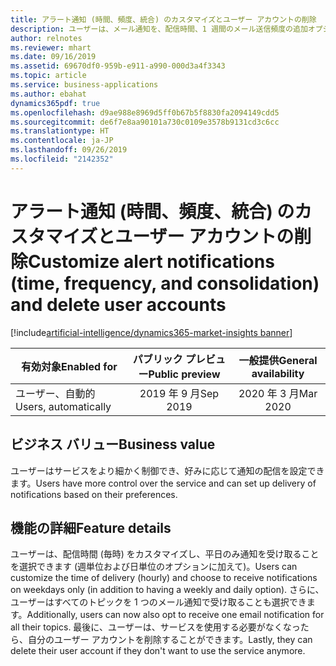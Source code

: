 ```yaml
---
title: アラート通知 (時間、頻度、統合) のカスタマイズとユーザー アカウントの削除
description: ユーザーは、メール通知を、配信時間、1 週間のメール送信頻度の追加オプション (平日のみ)、およびすべてのトピック アラートを 1 つのメール通知にまとめる機能を使用して、カスタマイズできるようになります。  また、ユーザーはユーザー アカウントを削除することもできます。
author: relnotes
ms.reviewer: mhart
ms.date: 09/16/2019
ms.assetid: 69670df0-959b-e911-a990-000d3a4f3343
ms.topic: article
ms.service: business-applications
ms.author: ebahat
dynamics365pdf: true
ms.openlocfilehash: d9ae988e8969d5ff0b67b5f8830fa2094149cdd5
ms.sourcegitcommit: de6f7e8aa90101a730c0109e3578b9131cd3c6cc
ms.translationtype: HT
ms.contentlocale: ja-JP
ms.lasthandoff: 09/26/2019
ms.locfileid: "2142352"
---
```

# <a name="customize-alert-notifications-time-frequency-and-consolidation-and-delete-user-accounts"></a><span data-ttu-id="f08d0-104">アラート通知 (時間、頻度、統合) のカスタマイズとユーザー アカウントの削除</span><span class="sxs-lookup"><span data-stu-id="f08d0-104">Customize alert notifications (time, frequency, and consolidation) and delete user accounts</span></span>
[!include[artificial-intelligence/dynamics365-market-insights banner](../includes/artificial-intelligence/dynamics365-market-insights.md)]

| <span data-ttu-id="f08d0-105">有効対象</span><span class="sxs-lookup"><span data-stu-id="f08d0-105">Enabled for</span></span>    |  <span data-ttu-id="f08d0-106">パブリック プレビュー</span><span class="sxs-lookup"><span data-stu-id="f08d0-106">Public preview</span></span> | <span data-ttu-id="f08d0-107">一般提供</span><span class="sxs-lookup"><span data-stu-id="f08d0-107">General availability</span></span> | 
| ---------- | :----------: |:----------: |
|<span data-ttu-id="f08d0-108">ユーザー、自動的</span><span class="sxs-lookup"><span data-stu-id="f08d0-108">Users, automatically</span></span>|<span data-ttu-id="f08d0-109">2019 年 9 月</span><span class="sxs-lookup"><span data-stu-id="f08d0-109">Sep 2019</span></span>| <span data-ttu-id="f08d0-110">2020 年 3 月</span><span class="sxs-lookup"><span data-stu-id="f08d0-110">Mar 2020</span></span>|


## <a name="business-value"></a><span data-ttu-id="f08d0-111">ビジネス バリュー</span><span class="sxs-lookup"><span data-stu-id="f08d0-111">Business value</span></span>
<!-- bv start -->
<span data-ttu-id="f08d0-112">ユーザーはサービスをより細かく制御でき、好みに応じて通知の配信を設定できます。</span><span class="sxs-lookup"><span data-stu-id="f08d0-112">Users have more control over the service and can set up delivery of notifications based on their preferences.</span></span>
<!-- bv end -->



## <a name="feature-details"></a><span data-ttu-id="f08d0-113">機能の詳細</span><span class="sxs-lookup"><span data-stu-id="f08d0-113">Feature details</span></span>
<!--feature detail start -->
<span data-ttu-id="f08d0-114">ユーザーは、配信時間 (毎時) をカスタマイズし、平日のみ通知を受け取ることを選択できます (週単位および日単位のオプションに加えて)。</span><span class="sxs-lookup"><span data-stu-id="f08d0-114">Users can customize the time of delivery (hourly) and choose to receive notifications on weekdays only (in addition to having a weekly and daily option).</span></span> <span data-ttu-id="f08d0-115">さらに、ユーザーはすべてのトピックを 1 つのメール通知で受け取ることも選択できます。</span><span class="sxs-lookup"><span data-stu-id="f08d0-115">Additionally, users can now also opt to receive one email notification for all their topics.</span></span>  <span data-ttu-id="f08d0-116">最後に、ユーザーは、サービスを使用する必要がなくなったら、自分のユーザー アカウントを削除することができます。</span><span class="sxs-lookup"><span data-stu-id="f08d0-116">Lastly, they can delete their user account if they don't want to use the service anymore.</span></span>
<!--feature detail end -->











